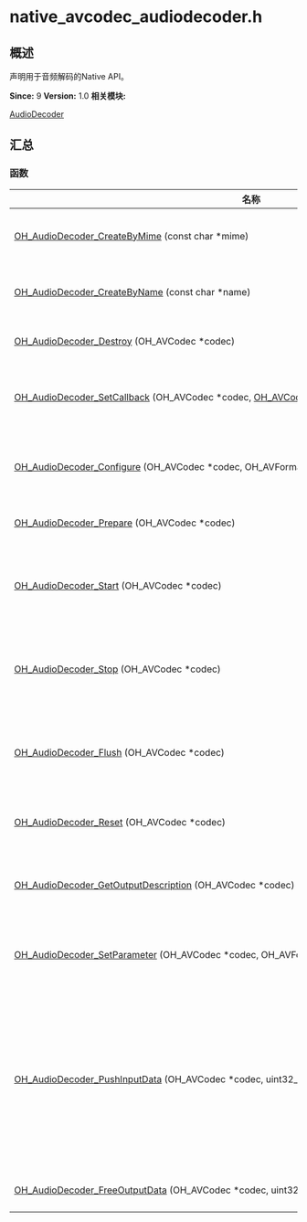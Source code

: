 # native_avcodec_audiodecoder.h


## 概述

声明用于音频解码的Native API。

**Since:**
9
**Version:**
1.0
**相关模块:**

[AudioDecoder](_audio_decoder.md)


## 汇总


### 函数

  | 名称 | 描述 | 
| -------- | -------- |
| [OH_AudioDecoder_CreateByMime](_audio_decoder.md#ohaudiodecodercreatebymime)&nbsp;(const&nbsp;char&nbsp;\*mime) | OH_AVCodec&nbsp;\*<br/>通过mime类型创建一个音频解码器实例，大多数情况下推荐使用该接口。&nbsp; | 
| [OH_AudioDecoder_CreateByName](_audio_decoder.md#ohaudiodecodercreatebyname)&nbsp;(const&nbsp;char&nbsp;\*name) | OH_AVCodec&nbsp;\*<br/>通过音频解码器名称创建一个音频解码器实例，使用这个接口的前提是必须清楚解码器准确的名称。&nbsp; | 
| [OH_AudioDecoder_Destroy](_audio_decoder.md#ohaudiodecoderdestroy)&nbsp;(OH_AVCodec&nbsp;\*codec) | [OH_AVErrCode](_core.md#ohaverrcode)<br/>清空解码器内部资源，并销毁解码器实例&nbsp; | 
| [OH_AudioDecoder_SetCallback](_audio_decoder.md#ohaudiodecodersetcallback)&nbsp;(OH_AVCodec&nbsp;\*codec,&nbsp;[OH_AVCodecAsyncCallback](_o_h___a_v_codec_async_callback.md)&nbsp;callback,&nbsp;void&nbsp;\*userData) | [OH_AVErrCode](_core.md#ohaverrcode)<br/>设置异步回调函数，使得你的应用能够响应音频解码器产生的事件，该接口被调用必须是在Prepare被调用前。&nbsp; | 
| [OH_AudioDecoder_Configure](_audio_decoder.md#ohaudiodecoderconfigure)&nbsp;(OH_AVCodec&nbsp;\*codec,&nbsp;OH_AVFormat&nbsp;\*format) | [OH_AVErrCode](_core.md#ohaverrcode)<br/>配置音频解码器，典型地，需要配置被解码音频轨道的描述信息，这些信息能够从容器中提取出来，&nbsp;该接口被调用必须是在Prepare被调用前。&nbsp; | 
| [OH_AudioDecoder_Prepare](_audio_decoder.md#ohaudiodecoderprepare)&nbsp;(OH_AVCodec&nbsp;\*codec) | [OH_AVErrCode](_core.md#ohaverrcode)<br/>准备解码器内部资源，调用该接口前必须先调用Configure接口。&nbsp; | 
| [OH_AudioDecoder_Start](_audio_decoder.md#ohaudiodecoderstart)&nbsp;(OH_AVCodec&nbsp;\*codec) | [OH_AVErrCode](_core.md#ohaverrcode)<br/>启动解码器，该接口必须在已经Prepare成功后调用。&nbsp;在启动成功后，解码器将开始报告[OH_AVCodecOnNeedInputData](_codec_base.md#ohavcodeconneedinputdata)事件。&nbsp; | 
| [OH_AudioDecoder_Stop](_audio_decoder.md#ohaudiodecoderstop)&nbsp;(OH_AVCodec&nbsp;\*codec) | [OH_AVErrCode](_core.md#ohaverrcode)<br/>停止解码器。在停止后可通过Start重新进入Started状态，但需要注意的是，若先前给解码器输入过&nbsp;Codec-Specific-Data，则需要重新输入。&nbsp; | 
| [OH_AudioDecoder_Flush](_audio_decoder.md#ohaudiodecoderflush)&nbsp;(OH_AVCodec&nbsp;\*codec) | [OH_AVErrCode](_core.md#ohaverrcode)<br/>清空解码器内部缓存的输入输出数据。在该接口被调用后，所有先前通过异步回调报告的Buffer的索引都将&nbsp;失效，确保不要再访问这些索引对应的Buffers。&nbsp; | 
| [OH_AudioDecoder_Reset](_audio_decoder.md#ohaudiodecoderreset)&nbsp;(OH_AVCodec&nbsp;\*codec) | [OH_AVErrCode](_core.md#ohaverrcode)<br/>重置解码器。如需继续解码工作，需要重新调用Configure接口以配置该解码器实例。&nbsp; | 
| [OH_AudioDecoder_GetOutputDescription](_audio_decoder.md#ohaudiodecodergetoutputdescription)&nbsp;(OH_AVCodec&nbsp;\*codec) | OH_AVFormat&nbsp;\*<br/>获取该解码器输出数据的描述信息，需要注意的是，返回值所指向的OH_AVFormat实例需调用者手动释放。&nbsp; | 
| [OH_AudioDecoder_SetParameter](_audio_decoder.md#ohaudiodecodersetparameter)&nbsp;(OH_AVCodec&nbsp;\*codec,&nbsp;OH_AVFormat&nbsp;\*format) | [OH_AVErrCode](_core.md#ohaverrcode)<br/>向解码器设置动态参数，注意：该接口仅能在解码器被启动后调用，同时错误的参数设置，可能会导致解码失败。&nbsp; | 
| [OH_AudioDecoder_PushInputData](_audio_decoder.md#ohaudiodecoderpushinputdata)&nbsp;(OH_AVCodec&nbsp;\*codec,&nbsp;uint32_t&nbsp;index,&nbsp;[OH_AVCodecBufferAttr](_o_h___a_v_codec_buffer_attr.md)&nbsp;attr) | [OH_AVErrCode](_core.md#ohaverrcode)<br/>将填充好数据的输入Buffer提交给音频解码器。[OH_AVCodecOnNeedInputData](_codec_base.md#ohavcodeconneedinputdata)回调会报告可用的输入&nbsp;Buffer及对应的索引值。一旦指定索引的Buffer被提交给解码器，直到再一次收到[OH_AVCodecOnNeedInputData](_codec_base.md#ohavcodeconneedinputdata)&nbsp;回调报告相同索引的Buffer可用前，该Buffer都不可以再次被访问。另外，对于部分解码器，要求在最开始给解码器输入&nbsp;Codec-Specific-Data，用以初始化解码器的解码过程。&nbsp; | 
| [OH_AudioDecoder_FreeOutputData](_audio_decoder.md#ohaudiodecoderfreeoutputdata)&nbsp;(OH_AVCodec&nbsp;\*codec,&nbsp;uint32_t&nbsp;index) | [OH_AVErrCode](_core.md#ohaverrcode)<br/>将处理结束的输出Buffer交还给解码器。&nbsp; | 

